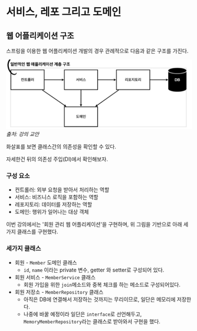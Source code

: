 # 서비스, 레포 그리고 도메인
## 웹 어플리케이션 구조

스프링을 이용한 웹 어플리케이션 개발의 경우 관례적으로 다음과 같은 구조를 가진다.

![hierarchy](https://github.com/lufovic77/TIL/blob/main/spring/inflearn/images/webApplication.png)
*출처: 강의 교안*

화살표를 보면 클래스간의 의존성을 확인할 수 있다.

자세한건 뒤의 의존성 주입(DI)에서 확인해보자.  

### 구성 요소

- 컨트롤러: 외부 요청을 받아서 처리하는 역할
- 서비스: 비즈니스 로직을 포함하는 역할
- 레포지토리: 데이터를 저장하는 역할
- 도메인: 행위가 일어나는 대상 객체

이번 강의에서는 '회원 관리 웹 어플리케이션'을 구현하며, 위 그림을 기반으로 아래 세가지 클래스를 구현했다. 

### 세가지 클래스

- 회원 - `Member` 도메인 클래스
    - `id`, `name` 이라는 private 변수, getter 와 setter로 구성되어 있다.
- 회원 서비스 - `MemberService` 클래스
    - 회원 가입을 위한 `join`메소드와 중복 체크를 하는 메소드로 구성되어있다.
- 회원 저장소 - `MemberRepository` 클래스
    - 아직은 DB에 연결해서 저장하는 것까지는 무리이므로, 일단은 메모리에 저장한다.
    - 나중에 바꿀 예정이라 일단은 `interface`로 선언해두고, `MemoryMemberRepository`라는 클래스로 받아와서 구현을 했다.
